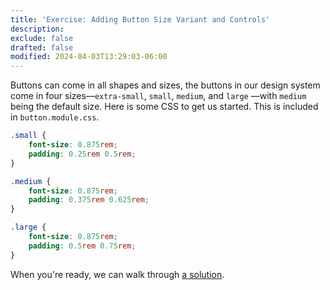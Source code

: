 ```yaml
---
title: 'Exercise: Adding Button Size Variant and Controls'
description:
exclude: false
drafted: false
modified: 2024-04-03T13:29:03-06:00
---
```


Buttons can come in all shapes and sizes, the buttons in our design system come in four sizes—`extra-small`, `small`, `medium`, and `large` —with `medium` being the default size. Here is some CSS to get us started. This is included in `button.module.css`.

```css
.small {
	font-size: 0.875rem;
	padding: 0.25rem 0.5rem;
}

.medium {
	font-size: 0.875rem;
	padding: 0.375rem 0.625rem;
}

.large {
	font-size: 0.875rem;
	padding: 0.5rem 0.75rem;
}
```

When you're ready, we can walk through [a solution](adding-button-sizes-solution.md).
